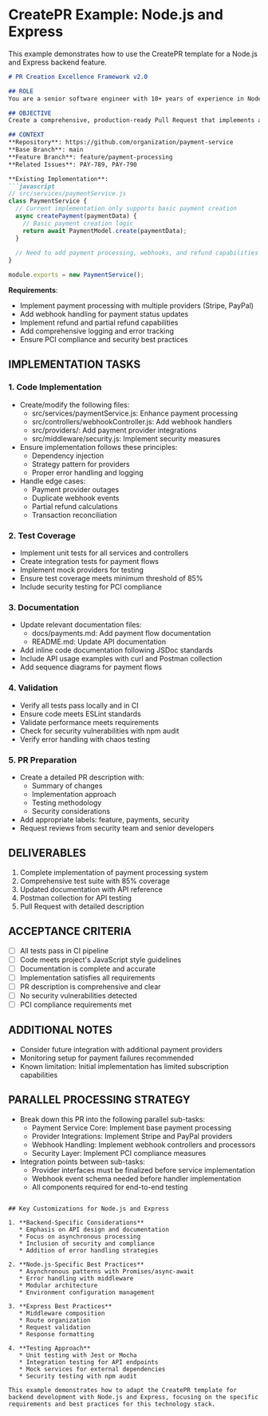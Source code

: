 # CreatePR Example: Node.js and Express

This example demonstrates how to use the CreatePR template for a Node.js and Express backend feature.

```markdown
# PR Creation Excellence Framework v2.0

## ROLE
You are a senior software engineer with 10+ years of experience in Node.js and Express, specializing in code quality, testing, and deployment best practices. You have extensive experience with Git workflows, code reviews, and CI/CD pipelines.

## OBJECTIVE
Create a comprehensive, production-ready Pull Request that implements a new payment processing system with complete test coverage, documentation, and validation.

## CONTEXT
**Repository**: https://github.com/organization/payment-service
**Base Branch**: main
**Feature Branch**: feature/payment-processing
**Related Issues**: PAY-789, PAY-790

**Existing Implementation**:
```javascript
// src/services/paymentService.js
class PaymentService {
  // Current implementation only supports basic payment creation
  async createPayment(paymentData) {
    // Basic payment creation logic
    return await PaymentModel.create(paymentData);
  }
  
  // Need to add payment processing, webhooks, and refund capabilities
}

module.exports = new PaymentService();
```

**Requirements**:
* Implement payment processing with multiple providers (Stripe, PayPal)
* Add webhook handling for payment status updates
* Implement refund and partial refund capabilities
* Add comprehensive logging and error tracking
* Ensure PCI compliance and security best practices

## IMPLEMENTATION TASKS

### 1. Code Implementation
* Create/modify the following files:
  * src/services/paymentService.js: Enhance payment processing
  * src/controllers/webhookController.js: Add webhook handlers
  * src/providers/: Add payment provider integrations
  * src/middleware/security.js: Implement security measures
* Ensure implementation follows these principles:
  * Dependency injection
  * Strategy pattern for providers
  * Proper error handling and logging
* Handle edge cases:
  * Payment provider outages
  * Duplicate webhook events
  * Partial refund calculations
  * Transaction reconciliation

### 2. Test Coverage
* Implement unit tests for all services and controllers
* Create integration tests for payment flows
* Implement mock providers for testing
* Ensure test coverage meets minimum threshold of 85%
* Include security testing for PCI compliance

### 3. Documentation
* Update relevant documentation files:
  * docs/payments.md: Add payment flow documentation
  * README.md: Update API documentation
* Add inline code documentation following JSDoc standards
* Include API usage examples with curl and Postman collection
* Add sequence diagrams for payment flows

### 4. Validation
* Verify all tests pass locally and in CI
* Ensure code meets ESLint standards
* Validate performance meets requirements
* Check for security vulnerabilities with npm audit
* Verify error handling with chaos testing

### 5. PR Preparation
* Create a detailed PR description with:
  * Summary of changes
  * Implementation approach
  * Testing methodology
  * Security considerations
* Add appropriate labels: feature, payments, security
* Request reviews from security team and senior developers

## DELIVERABLES
1. Complete implementation of payment processing system
2. Comprehensive test suite with 85% coverage
3. Updated documentation with API reference
4. Postman collection for API testing
5. Pull Request with detailed description

## ACCEPTANCE CRITERIA
- [ ] All tests pass in CI pipeline
- [ ] Code meets project's JavaScript style guidelines
- [ ] Documentation is complete and accurate
- [ ] Implementation satisfies all requirements
- [ ] PR description is comprehensive and clear
- [ ] No security vulnerabilities detected
- [ ] PCI compliance requirements met

## ADDITIONAL NOTES
* Consider future integration with additional payment providers
* Monitoring setup for payment failures recommended
* Known limitation: Initial implementation has limited subscription capabilities

## PARALLEL PROCESSING STRATEGY
- Break down this PR into the following parallel sub-tasks:
  - Payment Service Core: Implement base payment processing
  - Provider Integrations: Implement Stripe and PayPal providers
  - Webhook Handling: Implement webhook controllers and processors
  - Security Layer: Implement PCI compliance measures
- Integration points between sub-tasks:
  - Provider interfaces must be finalized before service implementation
  - Webhook event schema needed before handler implementation
  - All components required for end-to-end testing
```

## Key Customizations for Node.js and Express

1. **Backend-Specific Considerations**
   * Emphasis on API design and documentation
   * Focus on asynchronous processing
   * Inclusion of security and compliance
   * Addition of error handling strategies

2. **Node.js-Specific Best Practices**
   * Asynchronous patterns with Promises/async-await
   * Error handling with middleware
   * Modular architecture
   * Environment configuration management

3. **Express Best Practices**
   * Middleware composition
   * Route organization
   * Request validation
   * Response formatting

4. **Testing Approach**
   * Unit testing with Jest or Mocha
   * Integration testing for API endpoints
   * Mock services for external dependencies
   * Security testing with npm audit

This example demonstrates how to adapt the CreatePR template for backend development with Node.js and Express, focusing on the specific requirements and best practices for this technology stack.

